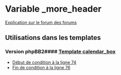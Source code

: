 # Variable _more_header
[Explication sur le forum des forums](http://forum.forumactif.com/t294113-listing-des-variables#_more_header)
## Utilisations dans les templates
### Version phpBB2#### [Template calendar_box](subsilver/calendar_box.md)
* [Début de condition à la ligne 74](../subsilver/calendar_box.tpl#L74)
* [Fin de condition à la ligne 76](../subsilver/calendar_box.tpl#L76)